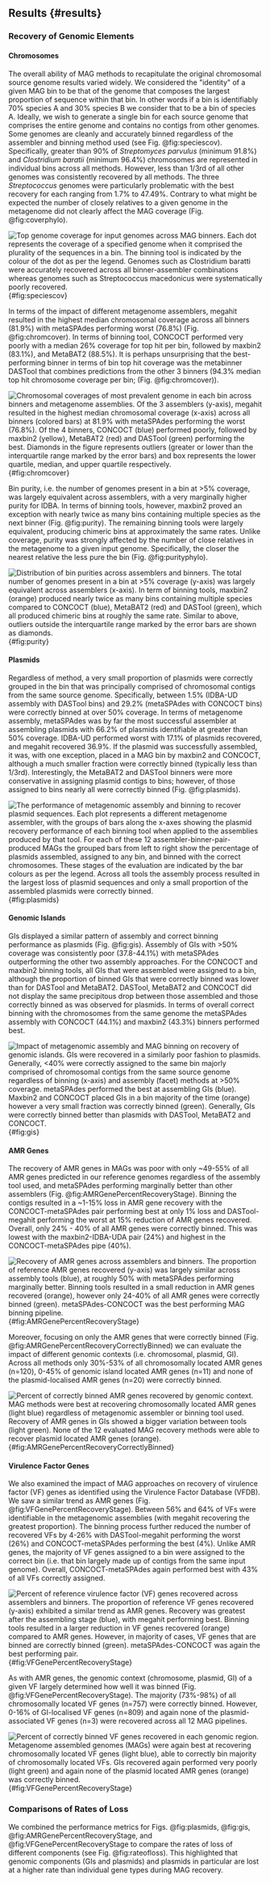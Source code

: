 ## Results {#results}

### Recovery of Genomic Elements
#### Chromosomes 

The overall ability of MAG methods to recapitulate the original chromosomal source genome results varied widely.
We considered the "identity" of a given MAG bin to be that of the genome that composes the largest proportion of sequence within that bin.
In other words if a bin is identifiably 70% species A and 30% species B we consider that to be a bin of species A.
Ideally, we wish to generate a single bin for each source genome that comprises the entire genome and contains no contigs from other genomes.
Some genomes are cleanly and accurately binned regardless of the assembler and binning method used (see Fig. @fig:speciescov).
Specifically, greater than 90% of _Streptomyces parvulus_ (minimum 91.8%) and _Clostridium baratii_ (minimum 96.4%) chromosomes are represented in individual bins across all methods.
However, less than 1/3rd of all other genomes was consistently recovered by all methods.
The three _Streptococcus_ genomes were particularly problematic with the best recovery for each ranging from 1.7% to 47.49%.
Contrary to what might be expected the number of closely relatives to a given genome in the metagenome did not clearly affect the MAG coverage (Fig. @fig:coverphylo).


![Top genome coverage for input genomes across MAG binners. Each dot represents the coverage of a specified genome when it comprised the plurality of the sequences in a bin. The binning tool is indicated by the colour of the dot as per the legend. Genomes such as _Clostridium baratti_ were accurately recovered across all binner-assembler combinations whereas genomes such as _Streptococcus macedonicus_ were systematically poorly recovered.](images/top_hits_per_bin.png){#fig:speciescov}

In terms of the impact of different metagenome assemblers, megahit resulted in the highest median chromosomal coverage across all binners (81.9%) with metaSPAdes performing worst (76.8%) (Fig. @fig:chromcover).
In terms of binning tool, CONCOCT performed very poorly with a median 26% coverage for top hit per bin, followed by maxbin2 (83.1%), and MetaBAT2 (88.5%).
It is perhaps unsurprising that the best-performing binner in terms of bin top hit coverage was the metabinner DASTool that combines predictions from the other 3 binners (94.3% median top hit chromosome coverage per bin; (Fig. @fig:chromcover)).

![Chromosomal coverages of most prevalent genome in each bin across binners and metagenome assemblies. Of the 3 assemblers (y-axis), megahit resulted in the highest median chromosomal coverage (x-axis) across all binners (colored bars) at 81.9% with metaSPAdes performing the worst (76.8%). Of the 4 binners, CONCOCT (blue) performed poorly, followed by maxbin2 (yellow), MetaBAT2 (red) and DASTool (green) performing the best. Diamonds in the figure represents outliers (greater or lower than the interquartile range marked by the error bars) and box represents the lower quartile, median, and upper quartile respectively.](images/bin_coverage.png){#fig:chromcover}

Bin purity, i.e. the number of genomes present in a bin at >5% coverage, was largely equivalent across assemblers, with a very marginally higher purity for IDBA.
In terms of binning tools, however, maxbin2 proved an exception with nearly twice as many bins containing multiple species as the next binner (Fig. @fig:purity).
The remaining binning tools were largely equivalent, producing chimeric bins at approximately the same rates.
Unlike coverage, purity was strongly affected by the number of close relatives in the metagenome to a given input genome. 
Specifically, the closer the nearest relative the less pure the bin (Fig. @fig:purityphylo).

![Distribution of bin purities across assemblers and binners. The total number of genomes present in a bin at >5% coverage (y-axis) was largely equivalent across assemblers (x-axis). In term of binning tools, maxbin2 (orange) produced nearly twice as many bins containing multiple species compared to CONCOCT (blue), MetaBAT2 (red) and DASTool (green), which all produced chimeric bins at roughly the same rate. Similar to above, outliers outside the interquartile range marked by the error bars are shown as diamonds.](images/bin_purity.png){#fig:purity}

#### Plasmids

Regardless of method, a very small proportion of plasmids were correctly grouped in the bin that was principally comprised of chromosomal contigs from the same source genome.
Specifically, between 1.5% (IDBA-UD assembly with DASTool bins) and 29.2% (metaSPAdes with CONCOCT bins) were correctly binned at over 50% coverage.
In terms of metagenome assembly, metaSPAdes was by far the most successful assembler at assembling plasmids with 66.2% of plasmids identifiable at greater than 50% coverage.
IDBA-UD performed worst with 17.1% of plasmids recovered, and megahit recovered 36.9%.
If the plasmid was successfully assembled, it was, with one exception, placed in a MAG bin by maxbin2 and CONCOCT, although a much smaller fraction were correctly binned (typically less than 1/3rd).
Interestingly, the MetaBAT2 and DASTool binners were more conservative in assigning plasmid contigs to bins; however, of those assigned to bins nearly all were correctly binned (Fig. @fig:plasmids).

![The performance of metagenomic assembly and binning to recover plasmid sequences. Each plot represents a different metagenome assembler, with the groups of bars along the x-axes showing the plasmid recovery performance of each binning tool when applied to the assemblies produced by that tool.  For each of these 12 assembler-binner-pair-produced MAGs the grouped bars from left to right show the percentage of plasmids assembled, assigned to any bin, and binned with the correct chromosomes.  These stages of the evaluation are indicated by the bar colours as per the legend.  Across all tools the assembly process resulted in the largest loss of plasmid sequences and only a small proportion of the assembled plasmids were correctly binned.](images/plasmid_recovery.png){#fig:plasmids}

#### Genomic Islands

GIs displayed a similar pattern of assembly and correct binning performance as plasmids (Fig. @fig:gis).
Assembly of GIs with >50% coverage was consistently poor (37.8-44.1%) with metaSPAdes outperforming the other two assembly approaches.
For the CONCOCT and maxbin2 binning tools, all GIs that were assembled were assigned to a bin, although the proportion of binned GIs that were correctly binned was lower than for DASTool and MetaBAT2.
DASTool, MetaBAT2 and CONCOCT did not display the same precipitous drop between those assembled and those correctly binned as was observed for plasmids.
In terms of overall correct binning with the chromosomes from the same genome the metaSPAdes assembly with CONCOCT (44.1%) and maxbin2 (43.3%) binners performed best.

![Impact of metagenomic assembly and MAG binning on recovery of genomic islands. GIs were recovered in a similarly poor fashion to plasmids. Generally, \<40% were correctly assigned to the same bin majorly comprised of chromosomal contigs from the same source genome regardless of binning (x-axis) and assembly (facet) methods at >50% coverage. metaSPAdes performed the best at assembling GIs (blue). Maxbin2 and CONCOCT placed GIs in a bin majority of the time (orange) however a very small fraction was correctly binned (green). Generally, GIs were correctly binned better than plasmids with DASTool, MetaBAT2 and CONCOCT.](images/GI_recovery.png){#fig:gis}

#### AMR Genes

The recovery of AMR genes in MAGs was poor with only ~49-55% of all AMR genes predicted in our reference genomes regardless of the assembly tool used, and metaSPAdes performing marginally better than other assemblers (Fig. @fig:AMRGenePercentRecoveryStage).
Binning the contigs resulted in a ~1-15% loss in AMR gene recovery with the CONCOCT-metaSPAdes pair performing best at only 1% loss and DASTool-megahit performing the worst at 15% reduction of AMR genes recovered.
Overall, only 24% - 40% of all AMR genes were correctly binned.
This was lowest with the maxbin2-IDBA-UDA pair (24%) and highest in the CONCOCT-metaSPAdes pipe (40%).

![Recovery of AMR genes across assemblers and binners. The proportion of reference AMR genes recovered (y-axis) was largely similar across assembly tools (blue), at roughly 50% with metaSPAdes performing marginally better. Binning tools resulted in a small reduction in AMR genes recovered (orange), however only 24-40% of all AMR genes were correctly binned (green). metaSPAdes-CONCOCT was the best performing MAG binning pipeline. ](images/amr_recovery.png){#fig:AMRGenePercentRecoveryStage}

Moreover, focusing on only the AMR genes that were correctly binned (Fig. @fig:AMRGenePercentRecoveryCorrectlyBinned) we can evaluate the impact of different genomic contexts (i.e. chromosomal, plasmid, GI).
Across all methods only 30%-53% of all chromosomally located AMR genes (n=120), 0-45% of genomic island located AMR genes (n=11) and none of the plasmid-localised AMR genes (n=20) were correctly binned.

![Percent of correctly binned AMR genes recovered by genomic context. MAG methods were best at recovering chromosomally located AMR genes (light blue) regardless of metagenomic assembler or binning tool used. Recovery of AMR genes in GIs showed a bigger variation between tools (light green). None of the 12 evaluated MAG recovery methods were able to recover plasmid located AMR genes (orange).](images/amr_localization_recovery.png){#fig:AMRGenePercentRecoveryCorrectlyBinned}

#### Virulence Factor Genes

We also examined the impact of MAG approaches on recovery of virulence factor (VF) genes as identified using the Virulence Factor Database (VFDB).
We saw a similar trend as AMR genes (Fig. @fig:VFGenePercentRecoveryStage).
Between 56% and 64% of VFs were identifiable in the metagenomic assemblies (with megahit recovering the greatest proportion).
The binning process further reduced the number of recovered VFs by 4-26% with DASTool-megahit performing the worst (26%) and CONCOCT-metaSPAdes performing the best (4%).
Unlike AMR genes, the majority of VF genes assigned to a bin were assigned to the correct bin (i.e. that bin largely made up of contigs from the same input genome).
Overall, CONCOCT-metaSPAdes again performed best with 43% of all VFs correctly assigned.

![Percent of reference virulence factor (VF) genes recovered across assemblers and binners. The proportion of reference VF genes recovered (y-axis) exhibited a similar trend as AMR genes. Recovery was greatest after the assembling stage (blue), with megahit performing best. Binning tools resulted in a larger reduction in VF genes recovered (orange) compared to AMR genes. However, in majority of cases, VF genes that are binned are correctly binned (green). metaSPAdes-CONCOCT was again the best performing pair.](images/vf_recovery.png){#fig:VFGenePercentRecoveryStage}

As with AMR genes, the genomic context (chromosome, plasmid, GI) of a given VF largely determined how well it was binned (Fig. @fig:VFGenePercentRecoveryStage).
The majority (73%-98%) of all chromosomally located VF genes (n=757) were correctly binned.
However, 0-16% of GI-localised VF genes (n=809) and again none of the plasmid-associated VF genes (n=3) were recovered across all 12 MAG pipelines.

![Percent of correctly binned VF genes recovered in each genomic region. Metagenome assembled genomes (MAGs) were again best at recovering chromosomally located VF genes (light blue), able to correctly bin majority of chromosomally located VFs. GIs recovered again performed very poorly (light green) and again none of the plasmid located AMR genes (orange) was correctly binned.](images/vf_localization_recovery.png){#fig:VFGenePercentRecoveryStage}

### Comparisons of Rates of Loss

We combined the performance metrics for Figs. @fig:plasmids, @fig:gis, @fig:AMRGenePercentRecoveryStage, and @fig:VFGenePercentRecoveryStage to compare the rates of loss of different components (see Fig. @fig:rateofloss).
This highlighted that genomic components (GIs and plasmids) and plasmids in particular are lost at a higher rate than individual gene types during MAG recovery.

